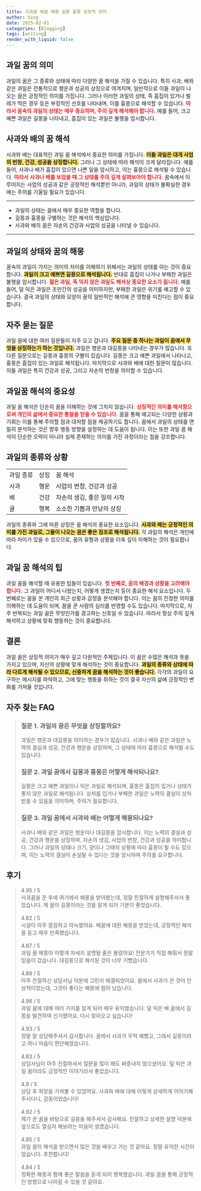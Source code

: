 ```yaml
---
title: 사과꿈 배꿈 해몽 길몽 흉몽 상징적 의미
author: bing
date: 2025-02-01
categories: [Blogging]
tags: [writing]
render_with_liquid: false
---
```



<h2 id='과일 꿈의 의미'>과일 꿈의 의미</h2>

<p>과일의 꿈은 그 종류와 상태에 따라 다양한 꿈 해석을 가질 수 있습니다. 특히 사과, 배와 같은 과일은 전통적으로 행운과 성공의 상징으로 여겨지며, 일반적으로 이들 과일이 나오는 꿈은 긍정적인 의미를 가집니다. 그러나 이러한 과일의 상태, 즉 흠집이 있거나 벌레가 먹은 경우 등은 부정적인 선호를 나타내며, 이를 흉몽으로 해석할 수 있습니다. <b><span style="color: #ee2323;">따라서 꿈속의 과일의 상태는 매우 중요하며, 주의 깊게 해석해야 합니다.</span></b> 예를 들어, 크고 예쁜 과일은 길몽을 나타내고, 흠집이 있는 과일은 불행을 암시합니다.</p>

<h2 id='사과와 배의 꿈 해석'>사과와 배의 꿈 해석</h2>

<p>사과와 배는 대표적인 과일 꿈 해석에서 중요한 의미를 가집니다. <b><span style="background-color: #ffe066;">이들 과일은 대개 사업의 번창, 건강, 성공을 상징합니다.</span></b> 그러나 그 상태에 따라 해석이 크게 달라집니다. 예를 들어, 사과나 배가 흠집이 있으면 나쁜 일을 암시하고, 이는 흉몽으로 해석될 수 있습니다. <b><span style="color: #ee2323;">따라서 사과나 배를 보았을 때 그 상태를 주의 깊게 살펴보아야 합니다.</span></b> 꿈속에서 이루어지는 사업의 성공과 같은 긍정적인 해석뿐만 아니라, 과일의 상태가 불확실한 경우에는 주의를 기울일 필요가 있습니다.</p>

<hr />

<ul>
    <li>과일의 상태는 꿈에서 매우 중요한 역할을 합니다.</li>
    <li>길몽과 흉몽을 구별하는 것은 해석의 핵심입니다.</li>
    <li>사과와 배의 꿈은 자손의 건강과 사업의 성공을 나타낼 수 있습니다.</li>
</ul>

<hr />

<h2 id='과일의 상태와 꿈의 해몽'>과일의 상태와 꿈의 해몽</h2>

<p>꿈속의 과일이 가지는 의미의 차이를 이해하기 위해서는 과일의 상태를 아는 것이 중요합니다. <b><span style="background-color: #ffe066;">과일이 크고 예쁘면 길몽으로 해석됩니다.</span></b> 반대로 흠집이 나거나 부패한 과일은 불행을 암시합니다. <b><span style="color: #ee2323;">젊은 과일, 즉 익지 않은 과일도 해석상 중요한 요소가 됩니다.</span></b> 예를 들어, 덜 익은 과일은 조만간의 성공을 의미하지만, 부패한 과일은 위기를 예고할 수 있습니다. 결국 과일의 상태와 모양이 꿈의 일반적인 해석에 큰 영향을 미친다는 점이 중요합니다.</p>

<h2 id='자주 묻는 질문'>자주 묻는 질문</h2>

<p>과일 꿈에 대한 여러 질문들이 자주 오고 갑니다. <b><span style="background-color: #ffe066;">주요 질문 중 하나는 과일이 꿈에서 무엇을 상징하는가 하는 것입니다.</span></b> 과일은 행운과 대길몽을 나타내는 경우가 많습니다. 또 다른 질문으로는 길몽과 흉몽의 구별이 있습니다. 길몽은 크고 예쁜 과일에서 나타나고, 흉몽은 흠집이 있는 과일로 해석됩니다. 마지막으로 사과와 배에 대한 질문이 많습니다. 이들 과일은 특히 건강과 성공, 그리고 자손의 번창을 의미할 수 있습니다.</p>

<h2 id='과일꿈 해석의 중요성'>과일꿈 해석의 중요성</h2>

<p>과일 꿈 해석은 단순히 꿈을 이해하는 것에 그치지 않습니다. <b><span style="color: #ee2323;">상징적인 의미를 해석함으로써 개인의 삶에서 중요한 통찰을 얻을 수 있습니다.</span></b> 꿈을 통해 예고되는 다양한 상황과 기회는 이를 통해 주의할 점과 대처할 점을 제공하기도 합니다. 꿈에서 과일의 상태를 면밀히 분석하는 것은 향후 행동 방향을 설정하는 데 도움이 됩니다. 이는 또한 과일 꿈 해석이 단순한 오락이 아니라 실제 존재하는 의미를 가진 과정이라는 점을 강조합니다.</p>

<h2 id='과일의 종류와 상황'>과일의 종류와 상황</h2>

<table>
    <tr>
        <td>과일 종류</td>
        <td>상징</td>
        <td>꿈 해석</td>
    </tr>
    <tr>
        <td>사과</td>
        <td>행운</td>
        <td>사업의 번창, 건강과 성공</td>
    </tr>
    <tr>
        <td>배</td>
        <td>건강</td>
        <td>자손의 생김, 좋은 일의 시작</td>
    </tr>
    <tr>
        <td>귤</td>
        <td>행복</td>
        <td>소소한 기쁨과 만남의 상징</td>
    </tr>
</table>

<p>과일의 종류와 그에 따른 상징은 꿈 해석의 중요한 요소입니다. <b><span style="background-color: #ffe066;">사과와 배는 긍정적인 의미를 가진 과일로, 그들이 나오는 꿈은 좋은 징조로 해석됩니다.</span></b> 각 과일의 해석은 개인에 따라 차이가 있을 수 있으므로, 꿈의 유형과 상황을 더욱 깊이 이해하는 것이 필요합니다.</p>

<h2 id='과일 꿈 해석의 팁'>과일 꿈 해석의 팁</h2>

<p>과일 꿈을 해석할 때 유용한 팁들이 있습니다. <b><span style="color: #ee2323;">첫 번째로, 꿈의 배경과 상황을 고려해야 합니다.</span></b> 그 과일이 어디서 나왔는지, 어떻게 생겼는지 등이 중요한 해석 요소입니다. 두 번째로는 꿈을 꾼 개인의 최근 상황과 감정을 분석해야 합니다. 이는 꿈의 진정한 의미를 이해하는 데 도움이 되며, 꿈을 꾼 사람의 심리를 반영할 수도 있습니다. 마지막으로, 자주 반복되는 과일 꿈은 무엇인가를 경고하는 신호일 수 있습니다. 따라서 항상 주의 깊게 해석하고 상황에 맞춰 행동하는 것이 중요합니다.</p>

<h2 id='결론'>결론</h2>

<p>과일 꿈은 상징적 의미가 매우 깊고 다원적인 주제입니다. 이 꿈은 수많은 해석과 뜻을 가지고 있으며, 자신의 상황에 맞게 해석하는 것이 중요합니다. <b><span style="background-color: #ffe066;">과일의 종류와 상태에 따라 다르게 해석될 수 있으므로, 신중하게 꿈을 해석하는 것이 좋습니다.</span></b> 각각의 과일이 요구하는 메시지를 파악하고, 그에 맞는 행동을 취하는 것이 결국 자신의 삶에 긍정적인 변화를 가져올 것입니다.</p>


<h2 id='자주_찾는_FAQ'>자주 찾는 FAQ</h2>
<div itemscope="" itemtype="https://schema.org/FAQPage"> 
<blockquote> 
<div itemscope="" itemprop="mainEntity" itemtype="https://schema.org/Question"> 
<h3 itemprop="name">질문 1. 과일의 꿈은 무엇을 상징할까요?</h3> 
<div itemscope="" itemprop="acceptedAnswer" itemtype="https://schema.org/Answer"> 
<span itemprop="text"> 
<p>과일은 행운과 대길몽을 의미하는 경우가 많습니다. 사과나 배와 같은 과일은 노력의 결실과 성공, 건강과 행운을 상징하며, 그 상태에 따라 흉몽으로 해석될 수도 있습니다.</p> 
</span> 
</div> 
</div> 

<div itemscope="" itemprop="mainEntity" itemtype="https://schema.org/Question"> 
<h3 itemprop="name">질문 2. 과일 꿈에서 길몽과 흉몽은 어떻게 해석되나요?</h3> 
<div itemscope="" itemprop="acceptedAnswer" itemtype="https://schema.org/Answer"> 
<span itemprop="text"> 
<p>길몽은 크고 예쁜 과일이나 익은 과일로 해석되며, 흉몽은 흠집이 있거나 상태가 좋지 않은 과일로 해석됩니다. 상처를 입거나 부패한 과일은 노력의 결실이 상처받을 수 있음을 의미하며, 주의가 필요합니다.</p> 
</span> 
</div> 
</div> 

<div itemscope="" itemprop="mainEntity" itemtype="https://schema.org/Question"> 
<h3 itemprop="name">질문 3. 과일 꿈에서 사과와 배는 어떻게 해몽되나요?</h3> 
<div itemscope="" itemprop="acceptedAnswer" itemtype="https://schema.org/Answer"> 
<span itemprop="text"> 
<p>사과나 배와 같은 과일은 행운이나 대길몽을 암시합니다. 이는 노력의 결실과 성공, 건강과 행운을 상징하며, 자손의 생김, 사업의 번창, 건강과 성공을 의미합니다. 그러나 과일의 상태나 크기, 양이나 그때의 상황에 따라 흉몽이 될 수도 있으며, 이는 노력의 결실이 손실될 수 있다는 것을 암시하며 주의를 요구합니다.</p> 
</span> 
</div> 
</div> 
</blockquote> 
</div>
<h2 id='후기'>후기</h2>
<div itemscope itemtype="https://schema.org/Product">
  <blockquote>
  <div itemprop="review" itemscope itemtype="https://schema.org/Review">
      <div itemprop="reviewRating" itemscope itemtype="https://schema.org/Rating"> <span itemprop="ratingValue">4.95</span> / <span itemprop="bestRating">5</span> </div>
      <span itemprop="reviewBody">사과꿈을 꾼 후에 여기에서 해몽을 받아봤는데, 정말 친절하게 설명해주셔서 좋았습니다. 제 꿈이 길몽이라는 것을 알게 되어 기분이 좋았습니다.</span>
  </div>
  <br>
  <div itemprop="review" itemscope itemtype="https://schema.org/Review">
      <div itemprop="reviewRating" itemscope itemtype="https://schema.org/Rating"> <span itemprop="ratingValue">4.82</span> / <span itemprop="bestRating">5</span> </div>
      <span itemprop="reviewBody">시설이 아주 깔끔하고 아늑했어요. 배꿈에 대한 해몽을 받았는데, 긍정적인 해석을 듣고 매우 만족했습니다.</span>
  </div>
  <br>
  <div itemprop="review" itemscope itemtype="https://schema.org/Review">
      <div itemprop="reviewRating" itemscope itemtype="https://schema.org/Rating"> <span itemprop="ratingValue">4.87</span> / <span itemprop="bestRating">5</span> </div>
      <span itemprop="reviewBody">과일 꿈 해몽이 이렇게 자세히 설명될 줄은 몰랐어요! 전문가가 직접 해줘서 정말 믿음이 갔습니다. 대길몽으로 해석된 것이 너무 기뻤습니다.</span>
  </div>
  <br>
  <div itemprop="review" itemscope itemtype="https://schema.org/Review">
      <div itemprop="reviewRating" itemscope itemtype="https://schema.org/Rating"> <span itemprop="ratingValue">4.89</span> / <span itemprop="bestRating">5</span> </div>
      <span itemprop="reviewBody">아주 친절하신 상담사님 덕분에 고민이 해결되었어요. 꿈에서 사과가 큰 것이 인상적이었는데, 그것이 좋다는 해몽에 힘이 났습니다.</span>
  </div>
  <br>
  <div itemprop="review" itemscope itemtype="https://schema.org/Review">
      <div itemprop="reviewRating" itemscope itemtype="https://schema.org/Rating"> <span itemprop="ratingValue">4.96</span> / <span itemprop="bestRating">5</span> </div>
      <span itemprop="reviewBody">과일 꿈에 대해 여러 가지를 알게 되어 매우 유익했습니다. 덜 익은 배 꿈에서 길몽을 발견하여 신기했어요. 다시 찾아오고 싶습니다!</span>
  </div>
  <br>
  <div itemprop="review" itemscope itemtype="https://schema.org/Review">
      <div itemprop="reviewRating" itemscope itemtype="https://schema.org/Rating"> <span itemprop="ratingValue">4.93</span> / <span itemprop="bestRating">5</span> </div>
      <span itemprop="reviewBody">정말 잘 상담해주셔서 감사합니다. 꿈에서 사과가 무척 예뻤고, 그래서 길몽이라고 하니 마음이 편안해졌습니다.</span>
  </div>
  <br>
  <div itemprop="review" itemscope itemtype="https://schema.org/Review">
      <div itemprop="reviewRating" itemscope itemtype="https://schema.org/Rating"> <span itemprop="ratingValue">4.83</span> / <span itemprop="bestRating">5</span> </div>
      <span itemprop="reviewBody">상담사님이 아주 친절하셔서 질문을 많이 해도 짜증내지 않으셨어요. 덜 익은 과일 꿈이라도 긍정적인 이야기라서 좋았습니다.</span>
  </div>
  <br>
  <div itemprop="review" itemscope itemtype="https://schema.org/Review">
      <div itemprop="reviewRating" itemscope itemtype="https://schema.org/Rating"> <span itemprop="ratingValue">4.9</span> / <span itemprop="bestRating">5</span> </div>
      <span itemprop="reviewBody">상담 후 희망을 가져볼 수 있었어요. 사과와 배에 대해 이렇게 상세하게 이야기해 주시다니, 감동이었습니다!</span>
  </div>
  <br>
  <div itemprop="review" itemscope itemtype="https://schema.org/Review">
      <div itemprop="reviewRating" itemscope itemtype="https://schema.org/Rating"> <span itemprop="ratingValue">4.92</span> / <span itemprop="bestRating">5</span> </div>
      <span itemprop="reviewBody">제가 꾼 꿈을 바탕으로 길몽을 해주셔서 감사해요. 친절하고 상세한 설명 덕분에 앞으로도 열심히 해보려는 마음이 생겼습니다.</span>
  </div>
  <br>
  <div itemprop="review" itemscope itemtype="https://schema.org/Review">
      <div itemprop="reviewRating" itemscope itemtype="https://schema.org/Rating"> <span itemprop="ratingValue">4.85</span> / <span itemprop="bestRating">5</span> </div>
      <span itemprop="reviewBody">과일 꿈의 해석을 받으면서 많은 것을 배우고 가는 것 같아요. 정말 유익한 시간이었습니다. 추천합니다!</span>
  </div>
  <br>
  <div itemprop="review" itemscope itemtype="https://schema.org/Review">
      <div itemprop="reviewRating" itemscope itemtype="https://schema.org/Rating"> <span itemprop="ratingValue">4.84</span> / <span itemprop="bestRating">5</span> </div>
      <span itemprop="reviewBody">정확한 해몽과 함께 좋은 말씀을 듣게 되어 행복했습니다. 과일 꿈을 통해 긍정적인 방향으로 나아갈 수 있을 것 같아요.</span>
  </div>
  </blockquote>
</div>
